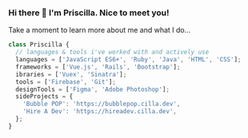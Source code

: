 ###  Hi there 👋 I'm Priscilla. Nice to meet you!
Take a moment to learn more about me and what I do...

```javascript
class Priscilla {
  // languages & tools i've worked with and actively use
  languages = ['JavaScript ES6+', 'Ruby', 'Java', 'HTML', 'CSS'];
  frameworks = ['Vue.js', 'Rails', 'Bootstrap'];
  ibraries = ['Vuex', 'Sinatra'];
  tools = ['Firebase', 'Git'];
  designTools = ['Figma', 'Adobe Photoshop'];
  sideProjects = {
    'Bubble POP': 'https://bubblepop.cilla.dev',
    'Hire A Dev': 'https://hireadev.cilla.dev',
  };
}
```
